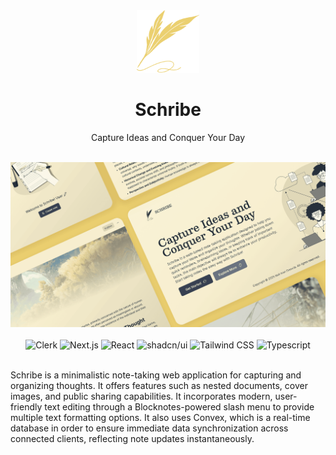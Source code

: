 <!-- markdownlint-disable MD033 -->
<!-- markdownlint-disable MD041 -->
<div align="center">
  <img src="public/icon.svg" alt="Schribe Logo" width="100" height="100" />
  <h1 align="center">Schribe</h1>
  <p align="center">Capture Ideas and Conquer Your Day</p>
</div>

<div align="center">
  <br />
  <img src="public/website-preview.png" alt="Schribe Demo" />
  <br /><br />
  <div>
    <img
      alt="Clerk"
      src="https://img.shields.io/badge/Clerk-%236C47FF?style=flat&logo=clerk"
    />
    <img
      alt="Next.js"
      src="https://img.shields.io/badge/Next.js-%23000000?logo=nextdotjs&logoColor=white"
    />
    <img
      alt="React"
      src="https://img.shields.io/badge/React-%230088CC?logo=react&logoColor=white"
    />
    <img
      alt="shadcn/ui"
      src="https://img.shields.io/badge/shadcn%2Fui-%23000000?logo=shadcnui&logoColor=white"
    />
    <img
      alt="Tailwind CSS"
      src="https://img.shields.io/badge/Tailwind%20CSS-%2306B6D4?logo=tailwindcss&logoColor=white"
    />
    <img
      alt="Typescript"
      src="https://img.shields.io/badge/Typescript-%233178C6?logo=typescript&logoColor=white"
    />
  </div>
</div>
<br />

Schribe is a minimalistic note-taking web application for capturing and organizing thoughts. It offers features such as nested documents, cover images, and public sharing capabilities. It incorporates modern, user-friendly text editing through a Blocknotes-powered slash menu to provide multiple text formatting options. It also uses Convex, which is a real-time database in order to ensure immediate data synchronization across connected clients, reflecting note updates instantaneously.
